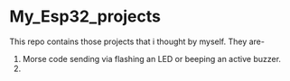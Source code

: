 # My_Esp32_projects
This repo contains those projects that i thought by myself.
They are-
  1. Morse code sending via flashing an LED or beeping an active buzzer.
  2. 
